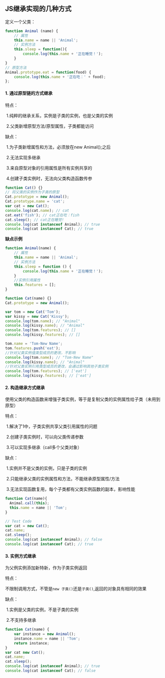 ## JS继承实现的几种方式

定义一个父类：

```js
function Animal (name) {  
    // 属性  
    this.name = name || 'Animal';  
    // 实例方法  
    this.sleep = function(){    
        console.log(this.name + '正在睡觉！');  
    } 
} 
// 原型方法 
Animal.prototype.eat = function(food) {
    console.log(this.name + '正在吃：' + food); 
}; 
```

#### 1. 通过原型链的方式继承

特点：

​			1.纯粹的继承关系，实例是子类的实例，也是父类的实例

​			2.父类新增原型方法/原型属性，子类都能访问

缺点：

​			1.为子类新增属性和方法，必须放在new Animal();之后

​			2.无法实现多继承

​			3.来自原型对象的引用属性是所有实例共享的

​			4.创建子类实例时，无法向父类构造函数传参

```js
function Cat() {}
// 将父类的实例作为子类的原型
Cat.prototype = new Animal();
Cat.prototype.name = 'cat';
var cat = new Cat();
console.log(cat.name); // cat
cat.eat('fish'); // cat正在吃：fish
cat.sleep(); // cat正在睡觉!
console.log(cat instanceof Animal); // true 
console.log(cat instanceof Cat); // true
```

**缺点示例**

```js
function Animal(name) {
    // 属性
    this.name = name || 'Animal';
    // 实例方法
    this.sleep = function () {
        console.log(this.name + '正在睡觉！');
    }
    //实例引用属性
    this.features = [];
}

function Cat(name) {}
Cat.prototype = new Animal();

var tom = new Cat('Tom');
var kissy = new Cat('Kissy');
console.log(tom.name); // "Animal"
console.log(kissy.name); // "Animal"
console.log(tom.features); // []
console.log(kissy.features); // []

tom.name = 'Tom-New Name';
tom.features.push('eat');
//针对父类实例值类型成员的更改，不影响
console.log(tom.name); // "Tom-New Name"
console.log(kissy.name); // "Animal"
//针对父类实例引用类型成员的更改，会通过影响其他子类实例
console.log(tom.features); // ['eat']
console.log(kissy.features); // ['eat']
```

#### 2. 构造继承方式继承

使用父类的构造函数来增强子类实例，等于是复制父类的实例属性给子类（未用到原型）

特点：

​			1.解决了1中，子类实例共享父类引用属性的问题

​			2.创建子类实例时，可以向父类传递参数

​			3.可以实现多继承（call多个父类对象）

缺点：

​			1.实例并不是父类的实例，只是子类的实例

​			2.只能继承父类的实例属性和方法，不能继承原型属性/方法

​			3.无法实现函数复用，每个子类都有父类实例函数的副本，影响性能

```js
function Cat(name){
  Animal.call(this);
  this.name = name || 'Tom';
}

// Test Code
var cat = new Cat();
cat.name;
cat.sleep();
console.log(cat instanceof Animal); // false
console.log(cat instanceof Cat); // true
```

#### 3. 实例方式继承

为父例实例添加新特新，作为子类实例返回

特点：

​			不限制调用方式，不管是`new 子类()`还是`子类()`,返回的对象具有相同的效果

缺点：

​			1.实例是父类的实例，不是子类的实例

​			2.不支持多继承

```js
function Cat(name) {
    var instance = new Animal();
    instance.name = name || 'Tom';
    return instance;
}
var cat new Cat();
cat.name;
cat.sleep();
console.log(cat instanceof Animal); // true
console.log(cat instanceof Cat); // false
```











































